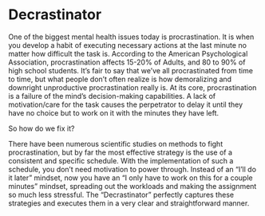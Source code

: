 # Decrastinator

One of the biggest mental health issues today is procrastination. It is when you develop a habit of executing necessary actions at the last minute no matter how difficult the task is. According to the American Psychological Association, procrastination affects 15-20% of Adults, and 80 to 90% of high school students. It’s fair to say that we’ve all procrastinated from time to time, but what people don’t often realize is how demoralizing and downright unproductive procrastination really is. At its core, procrastination is a failure of the mind’s decision-making capabilities. A lack of motivation/care for the task causes the perpetrator to delay it until they have no choice but to work on it with the minutes they have left.  

So how do we fix it? 

There have been numerous scientific studies on methods to fight procrastination, but by far the most effective strategy is the use of a consistent and specific schedule. With the implementation of such a schedule, you don’t need motivation to power through. Instead of an “I’ll do it later” mindset, now you have an “I only have to work on this for a couple minutes” mindset, spreading out the workloads and making the assignment so much less stressful. The “Decrastinator” perfectly captures these strategies and executes them in a very clear and straightforward manner. 
